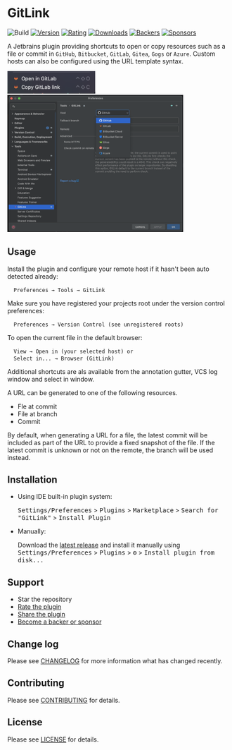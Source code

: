 # GitLink

![Build](https://github.com/ben-gibson/GitLink/workflows/Build/badge.svg)
[![Version](https://img.shields.io/jetbrains/plugin/v/8183-gitlink.svg)](https://plugins.jetbrains.com/plugin/8183-gitlink)
[![Rating](https://img.shields.io/jetbrains/plugin/r/stars/8183-gitlink.svg)](https://plugins.jetbrains.com/plugin/8183-gitlink)
[![Downloads](https://img.shields.io/jetbrains/plugin/d/8183-gitlink.svg)](https://plugins.jetbrains.com/plugin/8183-gitlink)
[![Backers](https://opencollective.com/gitlink/tiers/backer/badge.svg?label=backer&color=brightgreen)](https://opencollective.com/gitlink)
[![Sponsors](https://opencollective.com/gitlink/tiers/sponsor/badge.svg?label=sponsor&color=brightgreen)](https://opencollective.com/gitlink)

<!-- Plugin description -->

A Jetbrains plugin providing shortcuts to open or copy resources such as a file or commit in `GitHub`, `Bitbucket`, 
`GitLab`, `Gitea`, `Gogs` or `Azure`. Custom hosts can also be configured using the URL template
syntax.

<!-- Plugin description end -->

<div>
  <a href="https://plugins.jetbrains.com/plugin/8183-gitlink">
    <img alt="Menu Example" src="./menu-example.png" width=200 />
  </a>
</div>
<div>
  <a href="https://plugins.jetbrains.com/plugin/8183-gitlink">
    <img alt="Settings Example" src="./settings-example.png" width=400 />
  </a>
</div>

## Usage

Install the plugin and configure your remote host if it hasn't been auto detected already:

      Preferences → Tools → GitLink

Make sure you have registered your projects root under the version control preferences:

      Preferences → Version Control (see unregistered roots)

To open the current file in the default browser:

      View → Open in (your selected host) or
      Select in... → Browser (GitLink)

Additional shortcuts are als available from the annotation gutter, VCS log window and select in window.

A URL can be generated to one of the following resources. 

* Fle at commit
* File at branch
* Commit

By default, when generating a URL for a file, the latest commit will be included as part of the URL to provide a 
fixed snapshot of the file. If the latest commit is unknown or not on the remote, the branch will be used instead. 

## Installation

- Using IDE built-in plugin system:

  <kbd>Settings/Preferences</kbd> > <kbd>Plugins</kbd> > <kbd>Marketplace</kbd> > <kbd>Search for "GitLink"</kbd> >
  <kbd>Install Plugin</kbd>

- Manually:

  Download the [latest release](https://github.com/ben-gibson/GitLink/releases/latest) and install it manually using
  <kbd>Settings/Preferences</kbd> > <kbd>Plugins</kbd> > <kbd>⚙️</kbd> > <kbd>Install plugin from disk...</kbd>

## Support

* Star the repository
* [Rate the plugin](https://plugins.jetbrains.com/plugin/8183-gitlink)
* [Share the plugin](https://plugins.jetbrains.com/plugin/8183-gitlink)
* [Become a backer or sponsor](https://opencollective.com/gitlink)

  
## Change log

Please see [CHANGELOG](CHANGELOG.md) for more information what has changed recently.

## Contributing

Please see [CONTRIBUTING](CONTRIBUTING.md) for details.

## License

Please see [LICENSE](LICENSE) for details.
